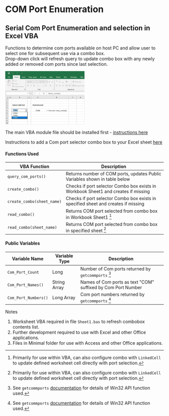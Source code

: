 # COM Port Enumeration
## Serial Com Port Enumeration and selection in Excel VBA

Functions to determine com ports available on host PC and allow user to select one for subsequent use via a combo box.   
Drop-down click will refresh query to update combo box with any newly added or removed com ports since last selection.

<img src="com_port_combo_box.jpg" alt="Excel Combo" title="Excel Combo Box" width="50%" height="50%">

The main VBA module file should be installed first - [instructions here](Installing-VBA.md) 

Instructions to add a Com port selector combo box to your Excel sheet [here](HowTo.md)

#### Functions Used

| VBA Function                 | Description                                                                                                        |
| ---------------------------- | -------------------------------------------------------------------------------------------------------------------|
| `query_com_ports()`          | Returns number of COM ports, updates Public Variables shown in table below                                         |
| `create_combo()`             | Checks if port selector Combo box exists in Workbook Sheet1 and creates if missing                                 | 
| `create_combo(sheet_name)`   | Checks if port selector Combo box exists in specified sheet and creates if missing                                 |
| `read_combo()`               | Returns COM port selected from combo box in Workbook Sheet1 [^2]                                                   |
| `read_combo(sheet_name)`     | Returns COM port selected from combo box in specified sheet [^2]                                                   |

#### Public Variables 
| Variable Name              | Variable Type    | Description                                                                                       |
| -------------------------- | -----------------|---------------------------------------------------------------------------------------------------|
| `Com_Port_Count`           | Long             | Number of Com ports returned by `getcommports` [^1]                                               |
| `Com_Port_Names()`         | String Array     | Names of Com ports as text "COM" suffixed by Com Port Number                                      |
| `Com_Port_Numbers()`       | Long Array       | Com port numbers returned by `getcommports` [^1]                                                  |

[^1]: See `getcommports` [documentation](https://learn.microsoft.com/en-us/windows/win32/api/winbase/nf-winbase-getcommports) for details of Win32 API function used.
[^2]: Primarily for use within VBA, can also configure combo with `LinkedCell` to update defined worksheet cell directly with port selection.

Notes
1.  Worksheet VBA required in file `Sheet1.bas` to refresh combobox contents list. 
2.  Further development required to use with Excel and other Office applications.
3.  Files in Minimal folder for use with Access and other Office applications.
